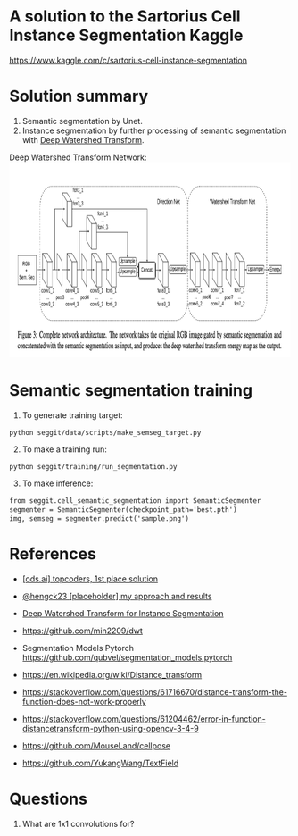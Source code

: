 
# A solution to the Sartorius Cell Instance Segmentation Kaggle
https://www.kaggle.com/c/sartorius-cell-instance-segmentation


# Solution summary
1. Semantic segmentation by Unet.
2. Instance segmentation by further processing of semantic segmentation with [Deep Watershed Transform](https://arxiv.org/pdf/1611.08303.pdf).

Deep Watershed Transform Network:  
<img src="images/direction_net.png" width=900 height=350>

# Semantic segmentation training
1. To generate training target:
```
python seggit/data/scripts/make_semseg_target.py
```
2. To make a training run:
```
python seggit/training/run_segmentation.py
```
3. To make inference:
```
from seggit.cell_semantic_segmentation import SemanticSegmenter
segmenter = SemanticSegmenter(checkpoint_path='best.pth')
img, semseg = segmenter.predict('sample.png')
```




# References
- [[ods.ai] topcoders, 1st place solution](https://www.kaggle.com/c/data-science-bowl-2018/discussion/54741)
- [@hengck23 [placeholder] my approach and results](https://www.kaggle.com/c/sartorius-cell-instance-segmentation/discussion/285516)
- [Deep Watershed Transform for Instance Segmentation](https://arxiv.org/pdf/1611.08303.pdf)
- https://github.com/min2209/dwt
- Segmentation Models Pytorch https://github.com/qubvel/segmentation_models.pytorch
- https://en.wikipedia.org/wiki/Distance_transform
- https://stackoverflow.com/questions/61716670/distance-transform-the-function-does-not-work-properly
- https://stackoverflow.com/questions/61204462/error-in-function-distancetransform-python-using-opencv-3-4-9

- https://github.com/MouseLand/cellpose
- https://github.com/YukangWang/TextField


# Questions
1. What are 1x1 convolutions for?